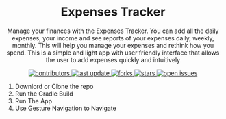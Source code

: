 <div align="center">
  
  <h1>Expenses Tracker</h1>
  
  <p>
   Manage your finances with the Expenses Tracker. You can add all the daily expenses, your income and see reports of your expenses daily, weekly, monthly. This will help you manage your expenses and rethink how you spend. This is a simple and light app with user friendly interface that allows the user to add expenses quickly and intuitively
  </p>
   
  
<!-- Badges -->
<p>
  <a href="https://github.com/RoarshacH/ExpensesTracker/graphs/contributors">
    <img src="https://img.shields.io/github/contributors/RoarshacH/ExpensesTracker" alt="contributors" />
  </a>
  <a href="">
    <img src="https://img.shields.io/github/last-commit/RoarshacH/ExpensesTracker" alt="last update" />
  </a>
  <a href="https://github.com/RoarshacH/ExpensesTracker/network/members">
    <img src="https://img.shields.io/github/forks/RoarshacH/ExpensesTracker" alt="forks" />
  </a>
  <a href="https://github.com/RoarshacH/ExpensesTracker/stargazers">
    <img src="https://img.shields.io/github/stars/RoarshacH/ExpensesTracker" alt="stars" />
  </a>
  <a href="https://github.com/RoarshacH/ExpensesTracker/issues/">
    <img src="https://img.shields.io/github/issues/RoarshacH/ExpensesTracker" alt="open issues" />
  </a> 
</p>
</div>

<p>
    
  1. Downlord or Clone the repo
  2. Run the Gradle Build
  3. Run The App
  4. Use Gesture Navigation to Navigate
    </p>





